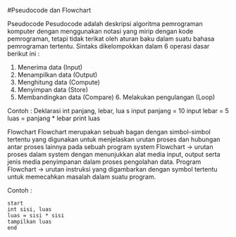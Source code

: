 #Pseudocode dan Flowchart

Pseudocode
Pesudocode adalah deskripsi algoritma pemrograman komputer dengan menggunakan notasi yang mirip dengan kode pemrograman, tetapi tidak terikat oleh aturan baku dalam suatu bahasa pemrograman tertentu.
Sintaks dikelompokkan dalam 6 operasi dasar berikut ini : 
1. Menerima data (Input) 
2. Menampilkan data (Output)
3. Menghitung data (Compute) 
4. Menyimpan data (Store) 
5. Membandingkan data (Compare) 6. Melakukan pengulangan (Loop) 

Contoh :
 Deklarasi int panjang, lebar, lua
s input panjang = 10 
input lebar = 5 
luas = panjang * lebar
print luas

Flowchart
Flowchart merupakan sebuah bagan dengan simbol-simbol tertentu yang digunakan untuk menjelaskan urutan proses dan hubungan antar proses lainnya pada sebuah program
system Flowchart → urutan proses dalam system dengan menunjukkan alat media input, output serta jenis media penyimpanan dalam proses pengolahan data. 
Program Flowchart → urutan instruksi yang digambarkan dengan symbol tertentu untuk memecahkan masalah dalam suatu program. 

Contoh :
```tefcha
start
int sisi, luas
luas = sisi * sisi
tampilkan luas
end
```